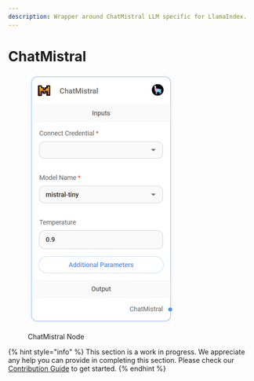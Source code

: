 ```yaml
---
description: Wrapper around ChatMistral LLM specific for LlamaIndex.
---
```


# ChatMistral

<figure><img src="../../../.gitbook/assets/up-013.png" alt="" width="299"><figcaption><p>ChatMistral Node</p></figcaption></figure>

{% hint style="info" %}
This section is a work in progress. We appreciate any help you can provide in completing this section. Please check our [Contribution Guide](../../../contributing/) to get started.
{% endhint %}
